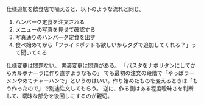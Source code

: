 仕様追加を飲食店で喩えると、以下のような流れと同じ。

1. ハンバーグ定食を注文される
2. メニューの写真を見せて確認する
3. 写真通りのハンバーグ定食を出す
4. 食べ始めてから「フライドポテトも欲しいからタダで追加してくれる？」って聞いてくる

仕様変更は問題ない。
実装変更は問題がある。
「パスタをナポリタンにしてからカルボナーラに作り直すようなもの」
でも最初の注文の段階で「やっぱラーメンやめてチャーハンで」というのはいい。作り始めたものを変えるときは「もう作ったので」で別途注文してもらう。
逆に、作る側はある程度曖昧さを判断して、曖昧な部分を後回しにするのが親切。
